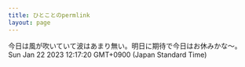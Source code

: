 ```yaml
---
title: ひとことのpermlink
layout: page
---
```

<div class="box" dt="1674357440301">
  今日は風が吹いていて波はあまり無い。明日に期待で今日はお休みかな〜。
  <div class="content is-small">Sun Jan 22 2023 12:17:20 GMT+0900 (Japan Standard Time)</div>
</div>